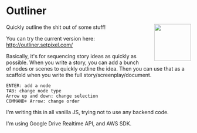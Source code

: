 Outliner
============

<img align="right" style="padding-left: 30px; width: 100px;" src="https://raw.githubusercontent.com/setpixel/outliner/master/chromestore/icon_256.png">

Quickly outline the shit out of some stuff!

You can try the current version here: http://outliner.setpixel.com/

Basically, it's for sequencing story ideas as quickly as possible. When you write a story, you can add a bunch of nodes or scenes to quickly outline the idea. Then you can use that as a scaffold when you write the full story/screenplay/document.

```
ENTER: add a node
TAB: change node type
Arrow up and down: change selection
COMMAND+ Arrow: change order
```

I'm writing this in all vanilla JS, trying not to use any backend code.

I'm using Google Drive Realtime API, and AWS SDK.